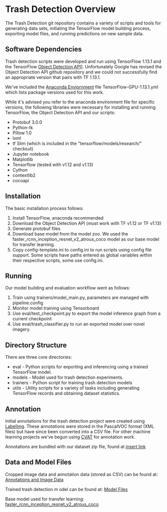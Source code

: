 # Trash Detection Overview

The Trash Detection git repository contains a variety of scripts and tools for generating data sets, initiating the TensorFlow model building process, exporting model files, and running predictions on new sample data.

## Software Dependencies

Trash detection scripts were developed and run using TensorFlow 1.13.1 and the TensorFlow [Object Detection API](https://github.com/tensorflow/models/tree/master/research/object_detection)]. Unfortunately Google has revised the Object Detection API github repository and we could not successfully find an appropriate version that pairs with TF 1.13.1. 

We've included the [Anaconda Enviornment](https://www.anaconda.com/) file TensorFlow-GPU-1.13.1.yml which lists package versions used for this work.

While it's advised you refer to the anaconda environment file for specific versions, the following libraries were necessary for installing and running TensorFlow, the Object Detection API and our scripts:
* Protobuf 3.0.0
* Python-tk
* Pillow 1.0
* lxml
* tf Slim (which is included in the "tensorflow/models/research/" checkout)
* Jupyter notebook
* Matplotlib
* Tensorflow (tested with v1.12 and v1.13)
* Cython
* contextlib2
* cocoapi

## Installation

The basic installation process follows:
1. Install TensorFlow, anaconda recommended
2. Download the Object Detection API (must work with TF v1.12 or TF v1.13)
3. Generate protobuf files
4. Download base model from the model zoo. We used the faster_rcnn_inception_resnet_v2_atrous_coco model as our base model for transfer learning.
5. Copy config-template.ini to config.ini to run scripts using config file support. Some scripts have paths entered as global variables within their respective scripts, some use config.ini.

## Running

Our model building and evaluation workflow went as follows:
1. Train using trainers/model_main.py, parameters are managed with pipeline.config
2. Monitor model training using Tensorboard
3. Use eval/test_checkpoint.py to export the model inference graph from a current checkpoint
4. Use eval/trash_classifier.py to run an exported model over novel imagery.

## Directory Structure

There are three core directories:
* eval - Python scripts for exporting and inferencing using a trained TensorFlow model.
* models - Model used for trash detection experiments.
* trainers - Python script for training trash detection models
* utils - Utility scripts for a variety of tasks including generating TensorFlow records and obtaining dataset statistics.

## Annotation

Initial annotations for the trash detection project were created using [LabelImg](https://github.com/tzutalin/labelImg). These annotations were stored in the PascalVOC format (XML files) but have since been converted into a CSV file. For other machine learning projects we've begun using [CVAT](https://github.com/openvinotoolkit/cvat) for annotation work.

Annotations are bundled with our dataset zip file, found at [insert link](https://sfei.org)

## Data and Model Files
Cropped image data and annotation data (stored as CSV) can be found at:
[Annotations and Image Data](http://nextcloud.sfei.org/index.php/s/DRpy3qQaZxpyMXA)

Trained trash detection m odel can be found at:
[Model Files](http://nextcloud.sfei.org/index.php/s/ojrqbAnyTKS9TGK)

Base model used for transfer learning:
[faster_rcnn_inception_resnet_v2_atrous_coco](http://nextcloud.sfei.org/index.php/s/Fsjz7EC5yLBFbaE)
